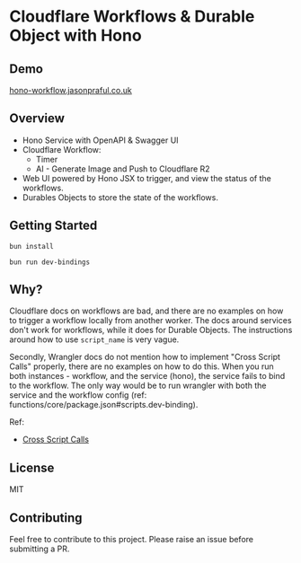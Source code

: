 # Cloudflare Workflows & Durable Object with Hono

## Demo

[hono-workflow.jasonpraful.co.uk](https://hono-workflow.jasonpraful.co.uk)

## Overview

- Hono Service with OpenAPI & Swagger UI
- Cloudflare Workflow:
  - Timer
  - AI - Generate Image and Push to Cloudflare R2
- Web UI powered by Hono JSX to trigger, and view the status of the workflows.
- Durables Objects to store the state of the workflows.

## Getting Started

```
bun install
```

```
bun run dev-bindings
```

## Why?

Cloudflare docs on workflows are bad, and there are no examples on how to trigger a workflow locally from another worker. The docs around services don't work for workflows, while it does for Durable Objects. The instructions around how to use `script_name` is very vague.

Secondly, Wrangler docs do not mention how to implement "Cross Script Calls" properly, there are no examples on how to do this. When you run both instances - workflow, and the service (hono), the service fails to bind to the workflow. The only way would be to run wrangler with both the service and the workflow config (ref: functions/core/package.json#scripts.dev-binding).

Ref:

- [Cross Script Calls](https://developers.cloudflare.com/workflows/build/workers-api/#cross-script-calls)

## License

MIT

## Contributing

Feel free to contribute to this project. Please raise an issue before submitting a PR.
